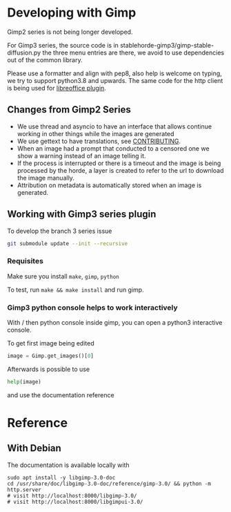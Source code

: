 # Developing with Gimp

Gimp2 series is not being longer developed.

For Gimp3 series, the source code is in stablehorde-gimp3/gimp-stable-diffusion.py
the three menu entries are there, we avoid to use
dependencies out of the common library.

Please use a formatter and align with pep8, also help is welcome on typing,
we try to support python3.8 and upwards.  The same code for the http
client is being used for
[libreoffice plugin](https://github.com/ikks/libreoffice-stable-diffusion).

## Changes from Gimp2 Series

* We use thread and asyncio to have an interface that allows continue
  working in other things while the images are generated
* We use gettext to have translations, see [CONTRIBUTING](CONTRIBUTING#Translating). 
* When an image had a prompt that conducted to a censored one we show
  a warning instead of an image telling it.
* If the process is interrupted or there is a timeout and the image is
  being processed by the horde, a layer is created to refer to the
  url to download the image manually.
* Attribution on metadata is automatically stored when an image is
  generated.

## Working with Gimp3 series plugin


To develop the branch 3 series issue

```sh
git submodule update --init --recursive
```

### Requisites

Make sure you install `make`, `gimp`, `python`

To test, run `make && make install` and run gimp.


### Gimp3 python console helps to work interactively

With / then python console inside gimp, you can open a python3
interactive console.

To get first image being edited

```python
image = Gimp.get_images()[0]
```

Afterwards is possible to use

```python
help(image)
```

and use the documentation reference

# Reference

## With Debian

The documentation is available locally with

```
sudo apt install -y libgimp-3.0-doc
cd /usr/share/doc/libgimp-3.0-doc/reference/gimp-3.0/ && python -m http.server
# visit http://localhost:8000/libgimp-3.0/
# visit http://localhost:8000/libgimpui-3.0/
```
